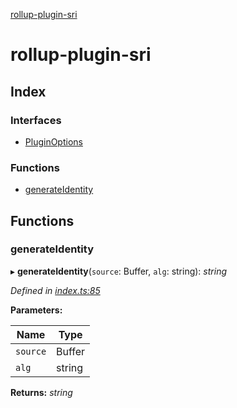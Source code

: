 [rollup-plugin-sri](README.md)

# rollup-plugin-sri

## Index

### Interfaces

* [PluginOptions](interfaces/pluginoptions.md)

### Functions

* [generateIdentity](README.md#generateidentity)

## Functions

###  generateIdentity

▸ **generateIdentity**(`source`: Buffer, `alg`: string): *string*

*Defined in [index.ts:85](https://github.com/JonasKruckenberg/rollup-plugin-sri/blob/1e1c139/index.ts#L85)*

**Parameters:**

Name | Type |
------ | ------ |
`source` | Buffer |
`alg` | string |

**Returns:** *string*
